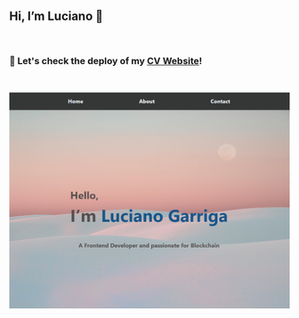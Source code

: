 ## Hi, I’m Luciano 👋 
<br>

### 🌊 Let's check the deploy of my [CV Website](https://cv-responsive-lucianogarriga.vercel.app/)! 
<br>

<p align="center"> <img src="./img/cv.png" width="700" alt="Screenshot Profile Website" /> </p>